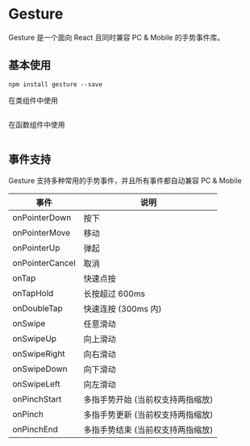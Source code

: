 # Gesture

Gesture 是一个面向 React 且同时兼容 PC & Mobile 的手势事件库。

## 基本使用

```
npm install gesture --save
```

在类组件中使用

```jsx

```

在函数组件中使用

```jsx

```

## 事件支持

Gesture 支持多种常用的手势事件，并且所有事件都自动兼容 PC & Mobile

事件 | 说明  
------- | -------  
onPointerDown  | 按下
onPointerMove  | 移动
onPointerUp | 弹起
onPointerCancel | 取消
onTap  | 快速点按 
onTapHold  | 长按超过 600ms  
onDoubleTap  | 快速连按 (300ms 内)  
onSwipe  | 任意滑动
onSwipeUp  | 向上滑动 
onSwipeRight  | 向右滑动 
onSwipeDown  | 向下滑动  
onSwipeLeft  | 向左滑动
onPinchStart  | 多指手势开始 (当前权支持两指缩放) 
onPinch  | 多指手势更新 (当前权支持两指缩放) 
onPinchEnd  | 多指手势结束 (当前权支持两指缩放) 